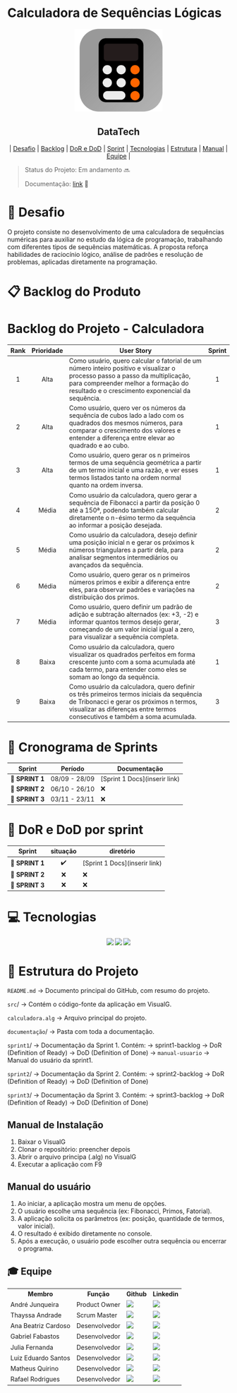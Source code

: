 # Calculadora de Sequências Lógicas


<p align="center">
      <img src="https://github.com/DataTech-API/1-Semestre/blob/main/calculator-7181192_1280.png?raw=true" width="200">
      <h2 align="center"> DataTech</h2>
</p>

<p align="center">
  | <a href ="#desafio"> Desafio</a>  |
  <a href ="#backlog"> Backlog</a>  |
  <a href ="#dod">DoR e DoD</a>  |
  <a href ="#sprint"> Sprint</a>  |
  <a href ="#tecnologias">Tecnologias</a> |
  <a href ="#estrutura">Estrutura</a> |
  <a href ="#manual">Manual</a>  | 
  <a href ="#equipe"> Equipe</a> |
</p>

> Status do Projeto: Em andamento  🔜 
>
> Documentação:  [link](documentação)  📄


# 🏅 Desafio <a id="desafio"></a>

O projeto consiste no desenvolvimento de uma calculadora de sequências numéricas para auxiliar no estudo da lógica de programação, trabalhando com diferentes tipos de sequências matemáticas.
A proposta reforça habilidades de raciocínio lógico, análise de padrões e resolução de problemas, aplicadas diretamente na programação.

# 📋 Backlog do Produto <a id="backlog"></a>

# Backlog do Projeto - Calculadora

| Rank | Prioridade | User Story                                                                                                                                                                                                                 | Sprint |
| :--: | :--------: | -------------------------------------------------------------------------------------------------------------------------------------------------------------------------------------------------------------------------- | :----: |
|  1   |   Alta     | Como usuário, quero calcular o fatorial de um número inteiro positivo e visualizar o processo passo a passo da multiplicação, para compreender melhor a formação do resultado e o crescimento exponencial da sequência.     |   1    | 
|  2   |   Alta     | Como usuário, quero ver os números da sequência de cubos lado a lado com os quadrados dos mesmos números, para comparar o crescimento dos valores e entender a diferença entre elevar ao quadrado e ao cubo.               |   1    | 
|  3   |   Alta     | Como usuário, quero gerar os n primeiros termos de uma sequência geométrica a partir de um termo inicial e uma razão, e ver esses termos listados tanto na ordem normal quanto na ordem inversa.                           |   1    | 
|  4   |   Média    | Como usuário da calculadora, quero gerar a sequência de Fibonacci a partir da posição 0 até a 150ª, podendo também calcular diretamente o n-ésimo termo da sequência ao informar a posição desejada.                       |   2  |
|  5   |   Média    | Como usuário da calculadora, desejo definir uma posição inicial n e gerar os próximos k números triangulares a partir dela, para analisar segmentos intermediários ou avançados da sequência.                               |   2    | 
|  6   |   Média    | Como usuário, quero gerar os n primeiros números primos e exibir a diferença entre eles, para observar padrões e variações na distribuição dos primos.                                                                    |   2  | 
|  7   |   Média    | Como usuário, quero definir um padrão de adição e subtração alternados (ex: +3, -2) e informar quantos termos desejo gerar, começando de um valor inicial igual a zero, para visualizar a sequência completa.              |   3    | 
|  8   |   Baixa    | Como usuário da calculadora, quero visualizar os quadrados perfeitos em forma crescente junto com a soma acumulada até cada termo, para entender como eles se somam ao longo da sequência.                                  |   1   | 
|  9   |   Baixa    | Como usuário da calculadora, quero definir os três primeiros termos iniciais da sequência de Tribonacci e gerar os próximos n termos, visualizar as diferenças entre termos consecutivos e também a soma acumulada.        |   3   | 

# 📅 Cronograma de Sprints <a id="sprint"></a>

| Sprint          |    Período    | Documentação                                     |
| --------------- | :-----------: | ------------------------------------------------ |
| 🔖 **SPRINT 1** | 08/09 - 28/09 | [Sprint 1 Docs](inserir link) |
| 🔖 **SPRINT 2** | 06/10 - 26/10 | ❌ |
| 🔖 **SPRINT 3** | 03/11 - 23/11 | ❌ |

# 📅 DoR e DoD por sprint <a id="dod"></a>

| Sprint        |   situação   | diretório                                     |
| --------------- | :-----------: | ------------------------------------------------ |
| 🔖 **SPRINT 1** | ✔️ | [Sprint 1 Docs](inserir link) |
| 🔖 **SPRINT 2** | ❌ | ❌ |
| 🔖 **SPRINT 3** | ❌ | ❌ |


# 💻 Tecnologias <a id="tecnologias"></a>
<h4 align="center">
  <a href="https://sourceforge.net/projects/visualg30/"><img src="https://img.shields.io/badge/VISUALG-8A2BE2?style=for-the-badge"></a>
  <a href="https://github.com/"><img src="https://img.shields.io/badge/github-%23121011.svg?style=for-the-badge&logo=github&logoColor=white"/></a>
  <a href="https://www.atlassian.com/br/software/jira"><img src="https://img.shields.io/badge/jira-blue?style=for-the-badge&logo=jira&logoColor=white
"></a>
  </h4>


# 📂 Estrutura do Projeto <a id="estrutura"></a>

 ````README.md```` → Documento principal do GitHub, com resumo do projeto.
 
````src````/ → Contém o código-fonte da aplicação em VisualG.

````calculadora.alg```` → Arquivo principal do projeto.

````documentação````/ → Pasta com toda a documentação.

  ````sprint1````/ → Documentação da Sprint 1.
    Contém: 
      → sprint1-backlog
      → DoR (Definition of Ready)
      → DoD (Definition of Done)
      → ````manual-usuario```` → Manual do usuário da sprint1.

  ````sprint2````/ → Documentação da Sprint 2.
     Contém: 
      → sprint2-backlog
      → DoR (Definition of Ready)
      → DoD (Definition of Done)

  ````sprint3````/ → Documentação da Sprint 3.
    Contém: 
      → sprint3-backlog
      → DoR (Definition of Ready)
      → DoD (Definition of Done)


## Manual de Instalação <a id="manual"></a>
1. Baixar o VisualG
2. Clonar o repositório: 
preencher depois 
3. Abrir o arquivo principa (.alg) no VisualG
4. Executar a aplicação com F9

## Manual do usuário
1. Ao iniciar, a aplicação mostra um menu de opções.
2. O usuário escolhe uma sequência (ex: Fibonacci, Primos, Fatorial).
3. A aplicação solicita os parâmetros (ex: posição, quantidade de termos, valor inicial).
4. O resultado é exibido diretamente no console.
5. Após a execução, o usuário pode escolher outra sequência ou encerrar o programa.

## 🎓 Equipe <a id="equipe"></a>
<div align="center">
  <table>
    <tr>
      <th>Membro</th>
      <th>Função</th>
      <th>Github</th>
      <th>Linkedin</th>
    </tr>
    <tr>
      <td>André Junqueira</td>
      <td>Product Owner</td>
      <td><a href="https://github.com/andre-sjunqueira"><img src="https://img.shields.io/badge/GitHub-100000?style=for-the-badge&logo=github&logoColor=white"></a></td>
      <td><a href="https://br.linkedin.com/in/andr%C3%A9-soares-junqueira-54668a26b"><img src="https://img.shields.io/badge/LinkedIn-0077B5?style=for-the-badge&logo=linkedin&logoColor=white"></a></td>
    </tr>
    <tr>
      <td>Thayssa Andrade</td>
      <td>Scrum Master</td>
      <td><a href="https://github.com/Thayssa-Andrade"><img src="https://img.shields.io/badge/GitHub-100000?style=for-the-badge&logo=github&logoColor=white"></a></td>
      <td><a href="https://www.linkedin.com/in/thayssa-andrade?utm_source=share&utm_campaign=share_via&utm_content=profile&utm_medium=ios_app"><img src="https://img.shields.io/badge/LinkedIn-0077B5?style=for-the-badge&logo=linkedin&logoColor=white"></a></td>
    </tr>
    <tr>
        <td>Ana Beatriz Cardoso</td>
      <td>Desenvolvedor</td>
      <td><a href="https://github.com/anabcardosos"><img src="https://img.shields.io/badge/GitHub-100000?style=for-the-badge&logo=github&logoColor=white"></a></td>
      <td><a href="https://www.linkedin.com/in/ana-cardoso-338513185"><img src="https://img.shields.io/badge/LinkedIn-0077B5?style=for-the-badge&logo=linkedin&logoColor=white"></a></td>
    </tr>
    <tr>
      <td>Gabriel Fabastos</td>
      <td>Desenvolvedor</td>
      <td><a href="https://github.com/gabrielfabastos"><img src="https://img.shields.io/badge/GitHub-100000?style=for-the-badge&logo=github&logoColor=white"></a></td>
      <td><a href="https://www.linkedin.com/in/gabrielfabastos/?utm_source=share&utm_campaign=share_via&utm_content=profile&utm_medium=android_app"><img src="https://img.shields.io/badge/LinkedIn-0077B5?style=for-the-badge&logo=linkedin&logoColor=white"></a></td>
    </tr>
    <tr>
      <td>Julia Fernanda</td>
      <td>Desenvolvedor</td>
      <td><a href="https://github.com/juliafernandasoares05-crypto"><img src="https://img.shields.io/badge/GitHub-100000?style=for-the-badge&logo=github&logoColor=white"></a></td>
      <td><a href="https://www.linkedin.com/in/j%C3%BAlia-fernanda-440714315?utm_source=share&utm_campaign=share_via&utm_content=profile&utm_medium=android_app"><img src="https://img.shields.io/badge/LinkedIn-0077B5?style=for-the-badge&logo=linkedin&logoColor=white"></a></td>
    </tr>
    <tr>
      <td>Luiz Eduardo Santos</td>
      <td>Desenvolvedor</td>
      <td><a href="https://github.com/LuizEduardoSantos"><img src="https://img.shields.io/badge/GitHub-100000?style=for-the-badge&logo=github&logoColor=white"></a></td>
      <td><a href="https://www.linkedin.com/in/luiz-eduardo-santos-a4a824199?utm_source=share&utm_campaign=share_via&utm_content=profile&utm_medium=android_app"><img src="https://img.shields.io/badge/LinkedIn-0077B5?style=for-the-badge&logo=linkedin&logoColor=white"></a></td>
    </tr>
    <tr>
      <td>Matheus Quirino </td>
      <td>Desenvolvedor</td>
      <td><a href="https://github.com/matquirin0"><img src="https://img.shields.io/badge/GitHub-100000?style=for-the-badge&logo=github&logoColor=white"></a></td>
      <td><a href="https://www.linkedin.com/in/matheus-pquirino?utm_source=share&utm_campaign=share_via&utm_content=profile&utm_medium=ios_app"><img src="https://img.shields.io/badge/LinkedIn-0077B5?style=for-the-badge&logo=linkedin&logoColor=white"></a></td>
    </tr>
    <tr>
      <td>Rafael Rodrigues</td>
      <td>Desenvolvedor</td>
      <td><a href="https://github.com/Little-Juice"><img src="https://img.shields.io/badge/GitHub-100000?style=for-the-badge&logo=github&logoColor=white"></a></td>
      <td><a href="https://www.linkedin.com/in/rafaels-rodrigues/"><img src="https://img.shields.io/badge/LinkedIn-0077B5?style=for-the-badge&logo=linkedin&logoColor=white"></a></td>
    </tr>
  </table>
</div>
